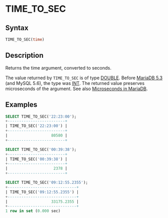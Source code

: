 # TIME_TO_SEC

## Syntax

```sql
TIME_TO_SEC(time)
```

## Description

Returns the time argument, converted to seconds.

The value returned by `TIME_TO_SEC` is of type [DOUBLE](/columns-storage-engines-and-plugins/data-types/data-types-numeric-data-types/double). Before [MariaDB 5.3](/kb/en/what-is-mariadb-53/) (and MySQL 5.6), the type was [INT](/columns-storage-engines-and-plugins/data-types/data-types-numeric-data-types/int). The returned value preserves microseconds of the argument. See also [Microseconds in MariaDB](/built-in-functions/date-time-functions/microseconds-in-mariadb).

## Examples

```sql
SELECT TIME_TO_SEC('22:23:00');
+-------------------------+
| TIME_TO_SEC('22:23:00') |
+-------------------------+
|                   80580 |
+-------------------------+
```

```sql
SELECT TIME_TO_SEC('00:39:38');
+-------------------------+
| TIME_TO_SEC('00:39:38') |
+-------------------------+
|                    2378 |
+-------------------------+
```

```sql
SELECT TIME_TO_SEC('09:12:55.2355');
+------------------------------+
| TIME_TO_SEC('09:12:55.2355') |
+------------------------------+
|                   33175.2355 |
+------------------------------+
1 row in set (0.000 sec)
```